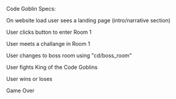 Code Goblin Specs:

On website load user sees a landing page (intro/narrative section)

User clicks button to enter Room 1

User meets a challange in Room 1

User changes to boss room using "cd/boss_room"

User fights King of the Code Goblins

User wins or loses

Game Over
